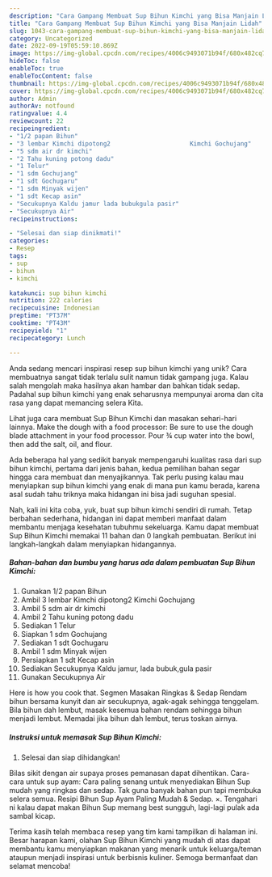 ```yaml
---
description: "Cara Gampang Membuat Sup Bihun Kimchi yang Bisa Manjain Lidah"
title: "Cara Gampang Membuat Sup Bihun Kimchi yang Bisa Manjain Lidah"
slug: 1043-cara-gampang-membuat-sup-bihun-kimchi-yang-bisa-manjain-lidah
category: Uncategorized
date: 2022-09-19T05:59:10.869Z
image: https://img-global.cpcdn.com/recipes/4006c9493071b94f/680x482cq70/sup-bihun-kimchi-foto-resep-utama.jpg
hideToc: false
enableToc: true
enableTocContent: false
thumbnail: https://img-global.cpcdn.com/recipes/4006c9493071b94f/680x482cq70/sup-bihun-kimchi-foto-resep-utama.jpg
cover: https://img-global.cpcdn.com/recipes/4006c9493071b94f/680x482cq70/sup-bihun-kimchi-foto-resep-utama.jpg
author: Admin
authorAv: notfound
ratingvalue: 4.4
reviewcount: 22
recipeingredient:
- "1/2 papan Bihun"
- "3 lembar Kimchi dipotong2                      Kimchi Gochujang"
- "5 sdm air dr kimchi"
- "2 Tahu kuning potong dadu"
- "1 Telur"
- "1 sdm Gochujang"
- "1 sdt Gochugaru"
- "1 sdm Minyak wijen"
- "1 sdt Kecap asin"
- "Secukupnya Kaldu jamur lada bubukgula pasir"
- "Secukupnya Air"
recipeinstructions:

- "Selesai dan siap dinikmati!"
categories:
- Resep
tags:
- sup
- bihun
- kimchi

katakunci: sup bihun kimchi 
nutrition: 222 calories
recipecuisine: Indonesian
preptime: "PT37M"
cooktime: "PT43M"
recipeyield: "1"
recipecategory: Lunch

---
```





Anda sedang mencari inspirasi resep sup bihun kimchi yang unik? Cara membuatnya sangat tidak terlalu sulit namun tidak gampang juga. Kalau salah mengolah maka hasilnya akan hambar dan bahkan tidak sedap. Padahal sup bihun kimchi yang enak seharusnya mempunyai aroma dan cita rasa yang dapat memancing selera Kita.





Lihat juga cara membuat Sup Bihun Kimchi dan masakan sehari-hari lainnya. Make the dough with a food processor: Be sure to use the dough blade attachment in your food processor. Pour ¾ cup water into the bowl, then add the salt, oil, and flour.

Ada beberapa hal yang sedikit banyak mempengaruhi kualitas rasa dari sup bihun kimchi, pertama dari jenis bahan, kedua pemilihan bahan segar hingga cara membuat dan menyajikannya. Tak perlu pusing kalau mau menyiapkan sup bihun kimchi yang enak di mana pun kamu berada, karena asal sudah tahu triknya maka hidangan ini bisa jadi suguhan spesial.






Nah, kali ini kita coba, yuk, buat sup bihun kimchi sendiri di rumah. Tetap berbahan sederhana, hidangan ini dapat memberi manfaat dalam membantu menjaga kesehatan tubuhmu sekeluarga. Kamu dapat membuat Sup Bihun Kimchi memakai 11 bahan dan 0 langkah pembuatan. Berikut ini langkah-langkah dalam menyiapkan hidangannya.

<!--inarticleads1-->

##### Bahan-bahan dan bumbu yang harus ada dalam pembuatan Sup Bihun Kimchi:

1. Gunakan 1/2 papan Bihun
1. Ambil 3 lembar Kimchi dipotong2                      Kimchi Gochujang
1. Ambil 5 sdm air dr kimchi
1. Ambil 2 Tahu kuning potong dadu
1. Sediakan 1 Telur
1. Siapkan 1 sdm Gochujang
1. Sediakan 1 sdt Gochugaru
1. Ambil 1 sdm Minyak wijen
1. Persiapkan 1 sdt Kecap asin
1. Sediakan Secukupnya Kaldu jamur, lada bubuk,gula pasir
1. Gunakan Secukupnya Air


Here is how you cook that. Segmen Masakan Ringkas &amp; Sedap Rendam bihun bersama kunyit dan air secukupnya, agak-agak sehingga tenggelam. Bila bihun dah lembut, masak kesemua bahan rendam sehingga bihun menjadi lembut. Memadai jika bihun dah lembut, terus toskan airnya. 

<!--inarticleads2-->

##### Instruksi untuk memasak Sup Bihun Kimchi:


1. Selesai dan siap dihidangkan!

Bilas sikit dengan air supaya proses pemanasan dapat dihentikan. Cara-cara untuk sup ayam: Cara paling senang untuk menyediakan Bihun Sup mudah yang ringkas dan sedap. Tak guna banyak bahan pun tapi membuka selera semua. Resipi Bihun Sup Ayam Paling Mudah &amp; Sedap. ×. Tengahari ni kalau dapat makan Bihun Sup memang best sungguh, lagi-lagi pulak ada sambal kicap. 

Terima kasih telah membaca resep yang tim kami tampilkan di halaman ini. Besar harapan kami, olahan Sup Bihun Kimchi yang mudah di atas dapat membantu kamu menyiapkan makanan yang menarik untuk keluarga/teman ataupun menjadi inspirasi untuk berbisnis kuliner. Semoga bermanfaat dan selamat mencoba!
